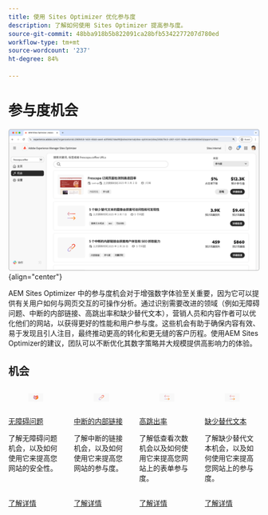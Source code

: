 ```yaml
---
title: 使用 Sites Optimizer 优化参与度
description: 了解如何使用 Sites Optimizer 提高参与度。
source-git-commit: 48bba918b5b822091ca28bfb5342277207d780ed
workflow-type: tm+mt
source-wordcount: '237'
ht-degree: 84%

---
```



# 参与度机会

![参与度机会](./assets/engagement/hero.png){align="center"}

AEM Sites Optimizer 中的参与度机会对于增强数字体验至关重要，因为它可以提供有关用户如何与网页交互的可操作分析。通过识别需要改进的领域（例如无障碍问题、中断的内部链接、高跳出率和缺少替代文本），营销人员和内容作者可以优化他们的网站，以获得更好的性能和用户参与度。这些机会有助于确保内容有效、易于发现且引人注目，最终推动更高的转化和更无缝的客户历程。使用AEM Sites Optimizer的建议，团队可以不断优化其数字策略并大规模提供高影响力的体验。


## 机会


<!-- CARDS

* ../documentation/opportunities/accessibility-issues.md
  {title=Accessibility issues}
  {image=../assets/common/card-puzzle.png}
* ../documentation/opportunities//broken-internal-links.md
  {title=Broken internal links}
  {image=../assets/common/card-link.png}
* ../documentation/opportunities//high-bounce-rate.md
  {title=High bounce rate}
  {image=../assets/common/card-arrows.png}
* ../documentation/opportunities/missing-alt-text.md  
  {title=Missing alt text}
  {image=../assets/common/card-arrows.png}

-->
<!-- START CARDS HTML - DO NOT MODIFY BY HAND -->
<div class="columns">
    <div class="column is-half-tablet is-half-desktop is-one-third-widescreen" aria-label="Accessibility issues">
        <div class="card" style="height: 100%; display: flex; flex-direction: column; height: 100%;">
            <div class="card-image">
                <figure class="image x-is-16by9">
                    <a href="../documentation/opportunities/accessibility-issues.md" title="无障碍问题" target="_blank" rel="referrer">
                        <img class="is-bordered-r-small" src="../assets/common/card-puzzle.png" alt="无障碍问题"
                             style="width: 100%; aspect-ratio: 16 / 9; object-fit: cover; overflow: hidden; display: block; margin: auto;">
                    </a>
                </figure>
            </div>
            <div class="card-content is-padded-small" style="display: flex; flex-direction: column; flex-grow: 1; justify-content: space-between;">
                <div class="top-card-content">
                    <p class="headline is-size-6 has-text-weight-bold">
                        <a href="../documentation/opportunities/accessibility-issues.md" target="_blank" rel="referrer" title="无障碍问题">无障碍问题</a>
                    </p>
                    <p class="is-size-6">了解无障碍问题机会，以及如何使用它来提高您网站的安全性。</p>
                </div>
                <a href="../documentation/opportunities/accessibility-issues.md" target="_blank" rel="referrer" class="spectrum-Button spectrum-Button--outline spectrum-Button--primary spectrum-Button--sizeM" style="align-self: flex-start; margin-top: 1rem;">
                    <span class="spectrum-Button-label has-no-wrap has-text-weight-bold">了解详情</span>
                </a>
            </div>
        </div>
    </div>
    <div class="column is-half-tablet is-half-desktop is-one-third-widescreen" aria-label="Broken internal links">
        <div class="card" style="height: 100%; display: flex; flex-direction: column; height: 100%;">
            <div class="card-image">
                <figure class="image x-is-16by9">
                    <a href="../documentation/opportunities//broken-internal-links.md" title="中断的内部链接" target="_blank" rel="referrer">
                        <img class="is-bordered-r-small" src="../assets/common/card-link.png" alt="中断的内部链接"
                             style="width: 100%; aspect-ratio: 16 / 9; object-fit: cover; overflow: hidden; display: block; margin: auto;">
                    </a>
                </figure>
            </div>
            <div class="card-content is-padded-small" style="display: flex; flex-direction: column; flex-grow: 1; justify-content: space-between;">
                <div class="top-card-content">
                    <p class="headline is-size-6 has-text-weight-bold">
                        <a href="../documentation/opportunities//broken-internal-links.md" target="_blank" rel="referrer" title="中断的内部链接">中断的内部链接</a>
                    </p>
                    <p class="is-size-6">了解中断的链接机会，以及如何使用它来提高您网站的参与度。</p>
                </div>
                <a href="../documentation/opportunities//broken-internal-links.md" target="_blank" rel="referrer" class="spectrum-Button spectrum-Button--outline spectrum-Button--primary spectrum-Button--sizeM" style="align-self: flex-start; margin-top: 1rem;">
                    <span class="spectrum-Button-label has-no-wrap has-text-weight-bold">了解详情</span>
                </a>
            </div>
        </div>
    </div>
    <div class="column is-half-tablet is-half-desktop is-one-third-widescreen" aria-label="High bounce rate">
        <div class="card" style="height: 100%; display: flex; flex-direction: column; height: 100%;">
            <div class="card-image">
                <figure class="image x-is-16by9">
                    <a href="../documentation/opportunities//high-bounce-rate.md" title="高跳出率" target="_blank" rel="referrer">
                        <img class="is-bordered-r-small" src="../assets/common/card-arrows.png" alt="高跳出率"
                             style="width: 100%; aspect-ratio: 16 / 9; object-fit: cover; overflow: hidden; display: block; margin: auto;">
                    </a>
                </figure>
            </div>
            <div class="card-content is-padded-small" style="display: flex; flex-direction: column; flex-grow: 1; justify-content: space-between;">
                <div class="top-card-content">
                    <p class="headline is-size-6 has-text-weight-bold">
                        <a href="../documentation/opportunities//high-bounce-rate.md" target="_blank" rel="referrer" title="高跳出率">高跳出率</a>
                    </p>
                    <p class="is-size-6">了解低查看次数机会以及如何使用它来提高您网站上的表单参与度。</p>
                </div>
                <a href="../documentation/opportunities//high-bounce-rate.md" target="_blank" rel="referrer" class="spectrum-Button spectrum-Button--outline spectrum-Button--primary spectrum-Button--sizeM" style="align-self: flex-start; margin-top: 1rem;">
                    <span class="spectrum-Button-label has-no-wrap has-text-weight-bold">了解详情</span>
                </a>
            </div>
        </div>
    </div>
    <div class="column is-half-tablet is-half-desktop is-one-third-widescreen" aria-label="Missing alt text">
        <div class="card" style="height: 100%; display: flex; flex-direction: column; height: 100%;">
            <div class="card-image">
                <figure class="image x-is-16by9">
                    <a href="../documentation/opportunities/missing-alt-text.md" title="缺少替代文本" target="_blank" rel="referrer">
                        <img class="is-bordered-r-small" src="../assets/common/card-arrows.png" alt="缺少替代文本"
                             style="width: 100%; aspect-ratio: 16 / 9; object-fit: cover; overflow: hidden; display: block; margin: auto;">
                    </a>
                </figure>
            </div>
            <div class="card-content is-padded-small" style="display: flex; flex-direction: column; flex-grow: 1; justify-content: space-between;">
                <div class="top-card-content">
                    <p class="headline is-size-6 has-text-weight-bold">
                        <a href="../documentation/opportunities/missing-alt-text.md" target="_blank" rel="referrer" title="缺少替代文本">缺少替代文本</a>
                    </p>
                    <p class="is-size-6">了解缺少替代文本机会，以及如何使用它来提高您网站上的参与度。</p>
                </div>
                <a href="../documentation/opportunities/missing-alt-text.md" target="_blank" rel="referrer" class="spectrum-Button spectrum-Button--outline spectrum-Button--primary spectrum-Button--sizeM" style="align-self: flex-start; margin-top: 1rem;">
                    <span class="spectrum-Button-label has-no-wrap has-text-weight-bold">了解详情</span>
                </a>
            </div>
        </div>
    </div>
</div>
<!-- END CARDS HTML - DO NOT MODIFY BY HAND -->
